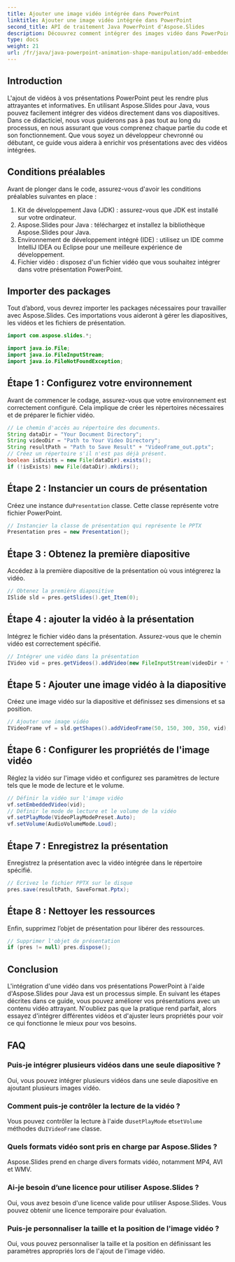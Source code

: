 ```yaml
---
title: Ajouter une image vidéo intégrée dans PowerPoint
linktitle: Ajouter une image vidéo intégrée dans PowerPoint
second_title: API de traitement Java PowerPoint d'Aspose.Slides
description: Découvrez comment intégrer des images vidéo dans PowerPoint à l'aide d'Aspose.Slides pour Java avec ce didacticiel étape par étape. Améliorez facilement vos présentations.
type: docs
weight: 21
url: /fr/java/java-powerpoint-animation-shape-manipulation/add-embedded-video-frame-powerpoint/
---
```

## Introduction
L'ajout de vidéos à vos présentations PowerPoint peut les rendre plus attrayantes et informatives. En utilisant Aspose.Slides pour Java, vous pouvez facilement intégrer des vidéos directement dans vos diapositives. Dans ce didacticiel, nous vous guiderons pas à pas tout au long du processus, en nous assurant que vous comprenez chaque partie du code et son fonctionnement. Que vous soyez un développeur chevronné ou débutant, ce guide vous aidera à enrichir vos présentations avec des vidéos intégrées.
## Conditions préalables
Avant de plonger dans le code, assurez-vous d'avoir les conditions préalables suivantes en place :
1. Kit de développement Java (JDK) : assurez-vous que JDK est installé sur votre ordinateur.
2. Aspose.Slides pour Java : téléchargez et installez la bibliothèque Aspose.Slides pour Java.
3. Environnement de développement intégré (IDE) : utilisez un IDE comme IntelliJ IDEA ou Eclipse pour une meilleure expérience de développement.
4. Fichier vidéo : disposez d'un fichier vidéo que vous souhaitez intégrer dans votre présentation PowerPoint.
## Importer des packages
Tout d’abord, vous devrez importer les packages nécessaires pour travailler avec Aspose.Slides. Ces importations vous aideront à gérer les diapositives, les vidéos et les fichiers de présentation.
```java
import com.aspose.slides.*;

import java.io.File;
import java.io.FileInputStream;
import java.io.FileNotFoundException;
```
## Étape 1 : Configurez votre environnement
Avant de commencer le codage, assurez-vous que votre environnement est correctement configuré. Cela implique de créer les répertoires nécessaires et de préparer le fichier vidéo.
```java
// Le chemin d'accès au répertoire des documents.
String dataDir = "Your Document Directory";
String videoDir = "Path to Your Video Directory";
String resultPath = "Path to Save Result" + "VideoFrame_out.pptx";
// Créez un répertoire s'il n'est pas déjà présent.
boolean isExists = new File(dataDir).exists();
if (!isExists) new File(dataDir).mkdirs();
```
## Étape 2 : Instancier un cours de présentation
 Créez une instance du`Presentation` classe. Cette classe représente votre fichier PowerPoint.
```java
// Instancier la classe de présentation qui représente le PPTX
Presentation pres = new Presentation();
```
## Étape 3 : Obtenez la première diapositive
Accédez à la première diapositive de la présentation où vous intégrerez la vidéo.
```java
// Obtenez la première diapositive
ISlide sld = pres.getSlides().get_Item(0);
```
## Étape 4 : ajouter la vidéo à la présentation
Intégrez le fichier vidéo dans la présentation. Assurez-vous que le chemin vidéo est correctement spécifié.
```java
// Intégrer une vidéo dans la présentation
IVideo vid = pres.getVideos().addVideo(new FileInputStream(videoDir + "Wildlife.mp4"), LoadingStreamBehavior.ReadStreamAndRelease);
```
## Étape 5 : Ajouter une image vidéo à la diapositive
Créez une image vidéo sur la diapositive et définissez ses dimensions et sa position.
```java
// Ajouter une image vidéo
IVideoFrame vf = sld.getShapes().addVideoFrame(50, 150, 300, 350, vid);
```
## Étape 6 : Configurer les propriétés de l'image vidéo
Réglez la vidéo sur l'image vidéo et configurez ses paramètres de lecture tels que le mode de lecture et le volume.
```java
// Définir la vidéo sur l'image vidéo
vf.setEmbeddedVideo(vid);
// Définir le mode de lecture et le volume de la vidéo
vf.setPlayMode(VideoPlayModePreset.Auto);
vf.setVolume(AudioVolumeMode.Loud);
```
## Étape 7 : Enregistrez la présentation
Enregistrez la présentation avec la vidéo intégrée dans le répertoire spécifié.
```java
// Écrivez le fichier PPTX sur le disque
pres.save(resultPath, SaveFormat.Pptx);
```
## Étape 8 : Nettoyer les ressources
Enfin, supprimez l’objet de présentation pour libérer des ressources.
```java
// Supprimer l'objet de présentation
if (pres != null) pres.dispose();
```
## Conclusion
L'intégration d'une vidéo dans vos présentations PowerPoint à l'aide d'Aspose.Slides pour Java est un processus simple. En suivant les étapes décrites dans ce guide, vous pouvez améliorer vos présentations avec un contenu vidéo attrayant. N'oubliez pas que la pratique rend parfait, alors essayez d'intégrer différentes vidéos et d'ajuster leurs propriétés pour voir ce qui fonctionne le mieux pour vos besoins.
## FAQ
### Puis-je intégrer plusieurs vidéos dans une seule diapositive ?
Oui, vous pouvez intégrer plusieurs vidéos dans une seule diapositive en ajoutant plusieurs images vidéo.
### Comment puis-je contrôler la lecture de la vidéo ?
 Vous pouvez contrôler la lecture à l'aide du`setPlayMode` et`setVolume` méthodes du`IVideoFrame` classe.
### Quels formats vidéo sont pris en charge par Aspose.Slides ?
Aspose.Slides prend en charge divers formats vidéo, notamment MP4, AVI et WMV.
### Ai-je besoin d’une licence pour utiliser Aspose.Slides ?
Oui, vous avez besoin d'une licence valide pour utiliser Aspose.Slides. Vous pouvez obtenir une licence temporaire pour évaluation.
### Puis-je personnaliser la taille et la position de l'image vidéo ?
Oui, vous pouvez personnaliser la taille et la position en définissant les paramètres appropriés lors de l'ajout de l'image vidéo.